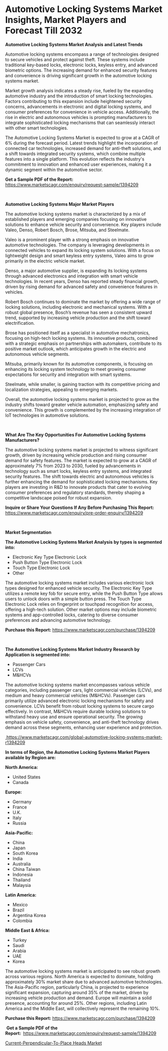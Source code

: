 <p><h1>Automotive Locking Systems Market Insights, Market Players and Forecast Till 2032</h1></p><p><strong>Automotive Locking Systems Market Analysis and Latest Trends</strong></p>
<p><p>Automotive locking systems encompass a range of technologies designed to secure vehicles and protect against theft. These systems include traditional key-based locks, electronic locks, keyless entry, and advanced biometric options. The increasing demand for enhanced security features and convenience is driving significant growth in the automotive locking systems market.</p><p>Market growth analysis indicates a steady rise, fueled by the expanding automotive industry and the introduction of smart locking technologies. Factors contributing to this expansion include heightened security concerns, advancements in electronic and digital locking systems, and consumer preferences for convenience in vehicle access. Additionally, the rise in electric and autonomous vehicles is prompting manufacturers to integrate sophisticated locking mechanisms that can seamlessly interact with other smart technologies.</p><p>The Automotive Locking Systems Market is expected to grow at a CAGR of 6% during the forecast period. Latest trends highlight the incorporation of connected car technologies, increased demand for anti-theft solutions, and a shift towards integrated security systems, which combine multiple features into a single platform. This evolution reflects the industry's commitment to innovation and enhanced user experiences, making it a dynamic segment within the automotive sector.</p></p>
<p><strong>Get a Sample PDF of the Report:&nbsp;</strong> <a href="https://www.marketscagr.com/enquiry/request-sample/1394209?utm_campaign=3135&utm_medium=2&utm_source=Github&utm_content=ia&utm_term=22032025&utm_id=automotive-locking-systems">https://www.marketscagr.com/enquiry/request-sample/1394209</a></p>
<p>&nbsp;</p>
<p><strong>Automotive Locking Systems Major Market Players</strong></p>
<p><p>The automotive locking systems market is characterized by a mix of established players and emerging companies focusing on innovative solutions to enhance vehicle security and convenience. Key players include Valeo, Denso, Robert Bosch, Brose, Mitsuba, and Steelmate.</p><p>Valeo is a prominent player with a strong emphasis on innovative automotive technologies. The company is leveraging developments in connected vehicles to expand its locking system solutions. With a focus on lightweight design and smart keyless entry systems, Valeo aims to grow primarily in the electric vehicle market.</p><p>Denso, a major automotive supplier, is expanding its locking systems through advanced electronics and integration with smart vehicle technologies. In recent years, Denso has reported steady financial growth, driven by rising demand for advanced safety and convenience features in vehicles.</p><p>Robert Bosch continues to dominate the market by offering a wide range of locking solutions, including electronic and mechanical systems. With a robust global presence, Bosch’s revenue has seen a consistent upward trend, supported by increasing vehicle production and the shift toward electrification.</p><p>Brose has positioned itself as a specialist in automotive mechatronics, focusing on high-tech locking systems. Its innovative products, combined with a strategic emphasis on partnerships with automakers, contribute to its positive market outlook, which anticipates growth in the electric and autonomous vehicle segments.</p><p>Mitsuba, primarily known for its automotive components, is focusing on enhancing its locking system technology to meet growing consumer expectations for security and integration with smart systems.</p><p>Steelmate, while smaller, is gaining traction with its competitive pricing and localization strategies, appealing to emerging markets.</p><p>Overall, the automotive locking systems market is projected to grow as the industry shifts toward greater vehicle automation, emphasizing safety and convenience. This growth is complemented by the increasing integration of IoT technologies in automotive solutions.</p></p>
<p>&nbsp;</p>
<p><strong>What Are The Key Opportunities For Automotive Locking Systems Manufacturers?</strong></p>
<p><p>The automotive locking systems market is projected to witness significant growth, driven by increasing vehicle production and rising consumer demand for safety features. The market is expected to grow at a CAGR of approximately 7% from 2023 to 2030, fueled by advancements in technology such as smart locks, keyless entry systems, and integrated security features. The shift towards electric and autonomous vehicles is further enhancing the demand for sophisticated locking mechanisms. Key players are investing in R&D to innovate products that cater to evolving consumer preferences and regulatory standards, thereby shaping a competitive landscape poised for robust expansion.</p></p>
<p><strong>Inquire or Share Your Questions If Any Before Purchasing This Report:</strong> <a href="https://www.marketscagr.com/enquiry/pre-order-enquiry/1394209?utm_campaign=3135&utm_medium=2&utm_source=Github&utm_content=ia&utm_term=22032025&utm_id=automotive-locking-systems">https://www.marketscagr.com/enquiry/pre-order-enquiry/1394209</a></p>
<p>&nbsp;</p>
<p><strong>Market Segmentation</strong></p>
<p><strong>The Automotive Locking Systems Market Analysis by types is segmented into:</strong></p>
<p><ul><li>Electronic Key Type Electronic Lock</li><li>Push Button Type Electronic Lock</li><li>Touch Type Electronic Lock</li><li>Other</li></ul></p>
<p><p>The automotive locking systems market includes various electronic lock types designed for enhanced vehicle security. The Electronic Key Type utilizes a remote key fob for secure entry, while the Push Button Type allows users to unlock doors with a simple button press. The Touch Type Electronic Lock relies on fingerprint or touchpad recognition for access, offering a high-tech solution. Other market options may include biometric systems and app-controlled locks, catering to diverse consumer preferences and advancing automotive technology.</p></p>
<p><strong>Purchase this Report:&nbsp;</strong><a href="https://www.marketscagr.com/purchase/1394209?utm_campaign=3135&utm_medium=2&utm_source=Github&utm_content=ia&utm_term=22032025&utm_id=automotive-locking-systems">https://www.marketscagr.com/purchase/1394209</a></p>
<p>&nbsp;</p>
<p><strong>The Automotive Locking Systems Market Industry Research by Application is segmented into:</strong></p>
<p><ul><li>Passenger Cars</li><li>LCVs</li><li>M&HCVs</li></ul></p>
<p><p>The automotive locking systems market encompasses various vehicle categories, including passenger cars, light commercial vehicles (LCVs), and medium and heavy commercial vehicles (M&HCVs). Passenger cars primarily utilize advanced electronic locking mechanisms for safety and convenience. LCVs benefit from robust locking systems to secure cargo effectively. In contrast, M&HCVs require durable locking solutions to withstand heavy use and ensure operational security. The growing emphasis on vehicle safety, convenience, and anti-theft technology drives demand across these segments, enhancing user experience and protection.</p></p>
<p><a href="https://www.marketscagr.com/global-automotive-locking-systems-market-r1394209?utm_campaign=3135&utm_medium=2&utm_source=Github&utm_content=ia&utm_term=22032025&utm_id=automotive-locking-systems">&nbsp;https://www.marketscagr.com/global-automotive-locking-systems-market-r1394209</a></p>
<p><strong>In terms of Region, the Automotive Locking Systems Market Players available by Region are:</strong></p>
<p>
    <p> <strong> North America: </strong>
        <ul>
            <li>United States</li>
            <li>Canada</li>
        </ul>
        </p> 
    <p> <strong> Europe: </strong>
        <ul>
            <li>Germany</li>
            <li>France</li>
            <li>U.K.</li>
            <li>Italy</li>
            <li>Russia</li>
        </ul>
        </p> 
    <p> <strong> Asia-Pacific: </strong>
        <ul>
            <li>China</li>
            <li>Japan</li>
            <li>South Korea</li>
            <li>India</li>
            <li>Australia</li>
            <li>China Taiwan</li>
            <li>Indonesia</li>
            <li>Thailand</li>
            <li>Malaysia</li>
        </ul>
        </p> 
    <p> <strong> Latin America: </strong>
        <ul>
            <li>Mexico</li>
            <li>Brazil</li>
            <li>Argentina Korea</li>
            <li>Colombia</li>
        </ul>
        </p> 
    <p> <strong> Middle East & Africa: </strong>
        <ul>
            <li>Turkey</li>
            <li>Saudi</li>
            <li>Arabia</li>
            <li>UAE</li>
            <li>Korea</li>
        </ul>
    </p>
    </p>
<p><p>The automotive locking systems market is anticipated to see robust growth across various regions. North America is expected to dominate, holding approximately 30% market share due to advanced automotive technologies. The Asia-Pacific region, particularly China, is projected to experience significant expansion, capturing around 35% of the market, driven by increasing vehicle production and demand. Europe will maintain a solid presence, accounting for around 25%. Other regions, including Latin America and the Middle East, will collectively represent the remaining 10%.</p></p>
<p><strong>Purchase this Report: </strong><a href="https://www.marketscagr.com/purchase/1394209?utm_campaign=3135&utm_medium=2&utm_source=Github&utm_content=ia&utm_term=22032025&utm_id=automotive-locking-systems">https://www.marketscagr.com/purchase/1394209</a></p>
<p>&nbsp;<strong>Get a Sample PDF of the Report:&nbsp;&nbsp;</strong><a href="https://www.marketscagr.com/enquiry/request-sample/1394209?utm_campaign=3135&utm_medium=2&utm_source=Github&utm_content=ia&utm_term=22032025&utm_id=automotive-locking-systems">https://www.marketscagr.com/enquiry/request-sample/1394209</a></p>
<p><strong></strong></p>
<p><p><a href="https://github.com/jolinolooman/Market-Research-Report-List-1/blob/main/current-perpendicular-to-place-heads-market.md?utm_campaign=3135&utm_medium=2&utm_source=Github&utm_content=ia&utm_term=22032025&utm_id=automotive-locking-systems">Current-Perpendicular-To-Place Heads Market</a></p></p>